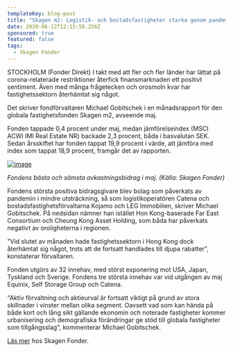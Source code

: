 ```yaml
---
templateKey: blog-post
title: "Skagen m2: Logistik- och bostadsfastigheter starka genom pandemin"
date: 2020-06-12T12:15:58.256Z
sponsored: true
featured: false
tags:
  - Skagen Fonder
---
```

STOCKHOLM (Fonder Direkt) I takt med att fler och fler länder har lättat på corona-relaterade restriktioner återfick finansmarknaden ett positivt sentiment. Även med många frågetecken och orosmoln kvar har fastighetssektorn återhämtat sig något.

Det skriver fondförvaltaren Michael Gobitschek i en månadsrapport för den globala fastighetsfonden Skagen m2, avseende maj.

Fonden tappade 0,4 procent under maj, medan jämförelseindex (MSCI ACWI IMI Real Estate NR) backade 2,3 procent, båda i basvalutan SEK. Sedan årsskiftet har fonden tappat 19,9 procent i värde, att jämföra med index som tappat 18,9 procent, framgår det av rapporten.

[![image](https://i.direkt.se/200612/585660401.png)](https://i.direkt.se/200612/585660401.png)

*Fondens bästa och sämsta avkastningsbidrag i maj. (Källa: Skagen Fonder)*

Fondens största positiva bidragsgivare blev bolag som påverkats av pandemin i mindre utsträckning, så som logistikoperatören Catena och bostadsfastighetsförvaltarna Kojamo och LEG Immobilien, skriver Michael Gobitschek. På nedsidan nämner han istället Hon Kong-baserade Far East Consortium och Cheung Kong Asset Holding, som båda har påverkats negativt av oroligheterna i regionen.

"Vid slutet av månaden hade fastighetssektorn i Hong Kong dock återhämtat sig något, trots att de fortsatt handlades till djupa rabatter", konstaterar förvaltaren.

Fonden utgörs av 32 innehav, med störst exponering mot USA, Japan, Tyskland och Sverige. Fondens tre största innehav var vid utgången av maj Equinix, Self Storage Group och Catena.

"Aktiv förvaltning och aktieurval är fortsatt viktigt på grund av stora skillnader i vinster mellan olika segment. Oavsett vad som kan hända på både kort och lång sikt gällande ekonomin och noterade fastigheter kommer urbanisering och demografiska förändringar ge stöd till globala fastigheter som tillgångsslag", kommenterar Michael Gobitschek.

[Läs mer](https://www.skagenfonder.se/globalassets/pdfs/status-reports/sweden/skagen-m2-a/2020/20200531_skagen-m2-a-maj.pdf) hos Skagen Fonder.